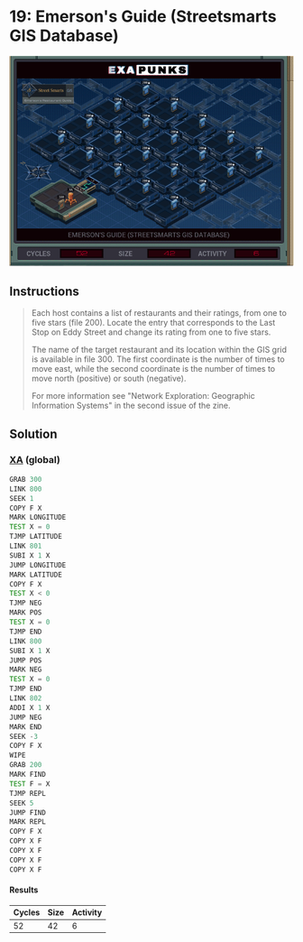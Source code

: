 # 19: Emerson's Guide (Streetsmarts GIS Database)

<div align="center"><img src="EXAPUNKS - Emerson's Guide (52, 42, 6, 2023-07-31-12-21-47).gif" /></div>

## Instructions
> Each host contains a list of restaurants and their ratings, from one to five stars (file 200). Locate the entry that corresponds to the Last Stop on Eddy Street and change its rating from one to five stars.
> 
> The name of the target restaurant and its location within the GIS grid is available in file 300. The first coordinate is the number of times to move east, while the second coordinate is the number of times to move north (positive) or south (negative).
> 
> For more information see "Network Exploration: Geographic Information Systems" in the second issue of the zine.

## Solution

### [XA](XA.exa) (global)
```asm
GRAB 300
LINK 800
SEEK 1
COPY F X
MARK LONGITUDE
TEST X = 0
TJMP LATITUDE
LINK 801
SUBI X 1 X
JUMP LONGITUDE
MARK LATITUDE
COPY F X
TEST X < 0
TJMP NEG
MARK POS
TEST X = 0
TJMP END
LINK 800
SUBI X 1 X
JUMP POS
MARK NEG
TEST X = 0
TJMP END
LINK 802
ADDI X 1 X
JUMP NEG
MARK END
SEEK -3
COPY F X
WIPE
GRAB 200
MARK FIND
TEST F = X
TJMP REPL
SEEK 5
JUMP FIND
MARK REPL
COPY F X
COPY X F
COPY X F
COPY X F
COPY X F
```

#### Results
| Cycles | Size | Activity |
|--------|------|----------|
| 52     | 42   | 6        |
